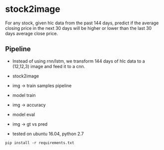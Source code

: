 # stock2image

For any stock, given hlc data from the past 144 days, predict if the average closing price in the next 30 days will be
higher or lower than the last 30 days average close price.

## Pipeline
* Instead of using rnn/lstm, we transform 144 days of hlc data to a (12,12,3) image and feed it to a cnn.
* stock2image
* img -> train samples pipeline
* model train
* img -> accuracy
* model eval
* img -> gt vs pred

* tested on ubuntu 16.04, python 2.7
```
pip install -r requirements.txt
```
